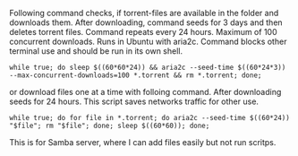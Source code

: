 Following command checks, if torrent-files are available in the folder and downloads them.
After downloading, command seeds for 3 days and then deletes torrent files.
Command repeats every 24 hours.
Maximum of 100 concurrent downloads.
Runs in Ubuntu with aria2c.
Command blocks other terminal use and should be run in its own shell.

```
while true; do sleep $((60*60*24)) && aria2c --seed-time $((60*24*3)) --max-concurrent-downloads=100 *.torrent && rm *.torrent; done;
```

or download files one at a time with folloing command.
After downloading seeds for 24 hours.
This script saves networks traffic for other use.

```
while true; do for file in *.torrent; do aria2c --seed-time $((60*24)) "$file"; rm "$file"; done; sleep $((60*60)); done;
```

This is for Samba server, where I can add files easily but not run scritps.